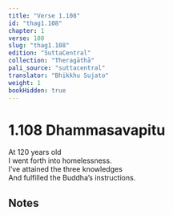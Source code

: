 ```yaml
---
title: "Verse 1.108"
id: "thag1.108"
chapter: 1
verse: 108
slug: "thag1.108"
edition: "SuttaCentral"
collection: "Theragāthā"
pali_source: "suttacentral"
translator: "Bhikkhu Sujato"
weight: 1
bookHidden: true
---
```


# 1.108 Dhammasavapitu  

At 120 years old  
I went forth into homelessness.  
I’ve attained the three knowledges  
And fulfilled the Buddha’s instructions.

## Notes